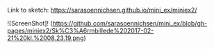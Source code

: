 Link to sketch: https://sarasoennichsen.github.io/mini_ex/miniex2/

![ScreenShot]! (https://github.com/sarasoennichsen/mini_ex/blob/gh-pages/miniex2/Sk%C3%A6rmbillede%202017-02-21%20kl.%2008.23.19.png)
